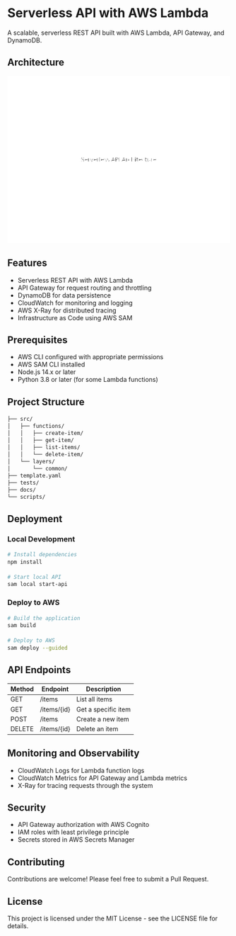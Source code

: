 # Serverless API with AWS Lambda

A scalable, serverless REST API built with AWS Lambda, API Gateway, and DynamoDB.

## Architecture

![Architecture](./docs/architecture.png)

## Features

- Serverless REST API with AWS Lambda
- API Gateway for request routing and throttling
- DynamoDB for data persistence
- CloudWatch for monitoring and logging
- AWS X-Ray for distributed tracing
- Infrastructure as Code using AWS SAM

## Prerequisites

- AWS CLI configured with appropriate permissions
- AWS SAM CLI installed
- Node.js 14.x or later
- Python 3.8 or later (for some Lambda functions)

## Project Structure

```
├── src/
│   ├── functions/
│   │   ├── create-item/
│   │   ├── get-item/
│   │   ├── list-items/
│   │   └── delete-item/
│   └── layers/
│       └── common/
├── template.yaml
├── tests/
├── docs/
└── scripts/
```

## Deployment

### Local Development

```bash
# Install dependencies
npm install

# Start local API
sam local start-api
```

### Deploy to AWS

```bash
# Build the application
sam build

# Deploy to AWS
sam deploy --guided
```

## API Endpoints

| Method | Endpoint | Description |
|--------|----------|-------------|
| GET    | /items   | List all items |
| GET    | /items/{id} | Get a specific item |
| POST   | /items   | Create a new item |
| DELETE | /items/{id} | Delete an item |

## Monitoring and Observability

- CloudWatch Logs for Lambda function logs
- CloudWatch Metrics for API Gateway and Lambda metrics
- X-Ray for tracing requests through the system

## Security

- API Gateway authorization with AWS Cognito
- IAM roles with least privilege principle
- Secrets stored in AWS Secrets Manager

## Contributing

Contributions are welcome! Please feel free to submit a Pull Request.

## License

This project is licensed under the MIT License - see the LICENSE file for details.